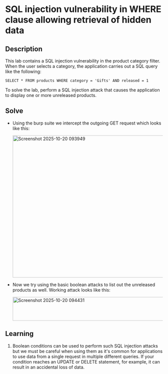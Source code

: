 # SQL injection vulnerability in WHERE clause allowing retrieval of hidden data

## Description
This lab contains a SQL injection vulnerability in the product category filter. When the user selects a category, the application carries out a SQL query like the following: 

```
SELECT * FROM products WHERE category = 'Gifts' AND released = 1
```

To solve the lab, perform a SQL injection attack that causes the application to display one or more unreleased products. 

## Solve

- Using the burp suite we intercept the outgoing GET request which looks like this:
 
   <img width="537" height="455" alt="Screenshot 2025-10-20 093949" src="https://github.com/user-attachments/assets/b6b5f039-02c9-4331-a0b5-f8e0eac8ef36" />


- Now we try using the basic boolean attacks to list out the unreleased products as well. Working attack looks like this:

   <img width="914" height="76" alt="Screenshot 2025-10-20 094431" src="https://github.com/user-attachments/assets/b818440e-e0e6-4768-ad1d-e36ea2a8ce6f" />


## Learning
1. Boolean conditions can be used to perform such SQL injection attacks but we must be careful when using them as it's common for applications to use data from a single request in multiple different queries. If your condition reaches an UPDATE or DELETE statement, for example, it can result in an accidental loss of data. 
